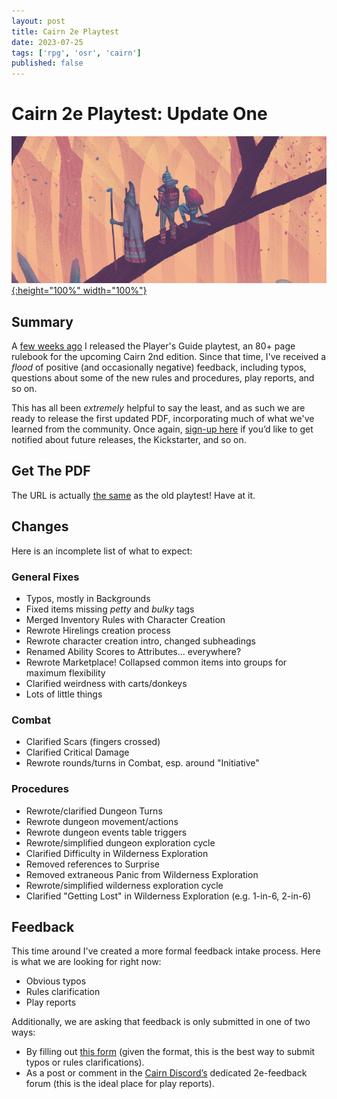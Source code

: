 ```yaml
---
layout: post
title: Cairn 2e Playtest
date: 2023-07-25
tags: ['rpg', 'osr', 'cairn']
published: false
---
```


# Cairn 2e Playtest: Update One

[![Alt text](/img/cairn/playtest-update-one-resized.png "Click to make bigger"){:height="100%" width="100%"}](/img/cairn/playtest-update-one-resized.png)

## Summary

A [few weeks ago](/_posts/2023-07-10-cairn-2e-playtest.md) I released the Player's Guide playtest, an 80+ page rulebook for the upcoming Cairn 2nd edition. Since that time, I've received a _flood_ of positive (and occasionally negative) feedback, including typos, questions about some of the new rules and procedures, play reports, and so on. 

This has all been _extremely_ helpful to say the least, and as such we are ready to release the first updated PDF, incorporating much of what we've learned from the community. Once again, [sign-up here](https://tinyurl.com/cairn2e-news) if you’d like to get notified about future releases, the Kickstarter, and so on.

## Get The PDF

The URL is actually [the same](https://tinyurl.com/cairn-2e-player) as the old playtest! Have at it.

## Changes

Here is an incomplete list of what to expect:

### General Fixes

- Typos, mostly in Backgrounds
- Fixed items missing _petty_ and _bulky_ tags
- Merged Inventory Rules with Character Creation
- Rewrote Hirelings creation process
- Rewrote character creation intro, changed subheadings
- Renamed Ability Scores to Attributes... everywhere?
- Rewrote Marketplace! Collapsed common items into groups for maximum flexibility
- Clarified weirdness with carts/donkeys
- Lots of little things

### Combat

- Clarified Scars (fingers crossed)
- Clarified Critical Damage
- Rewrote rounds/turns in Combat, esp. around "Initiative"

### Procedures

- Rewrote/clarified Dungeon Turns
- Rewrote dungeon movement/actions
- Rewrote dungeon events table triggers
- Rewrote/simplified dungeon exploration cycle
- Clarified Difficulty in Wilderness Exploration
- Removed references to Surprise
- Removed extraneous Panic from Wilderness Exploration
- Rewrote/simplified wilderness exploration cycle
- Clarified "Getting Lost" in Wilderness Exploration (e.g. 1-in-6, 2-in-6)

## Feedback

This time around I've created a more formal feedback intake process. Here is what we are looking for right now:  
- Obvious typos
- Rules clarification
- Play reports

Additionally, we are asking that feedback is only submitted in one of two ways:  
- By filling out [this form](https://tinyurl.com/2e-feedback) (given the format, this is the best way to submit typos or rules clarifications).
- As a post or comment in the [Cairn Discord’s](https://discord.io/cairn) dedicated 2e-feedback forum (this is the ideal place for play reports). 

